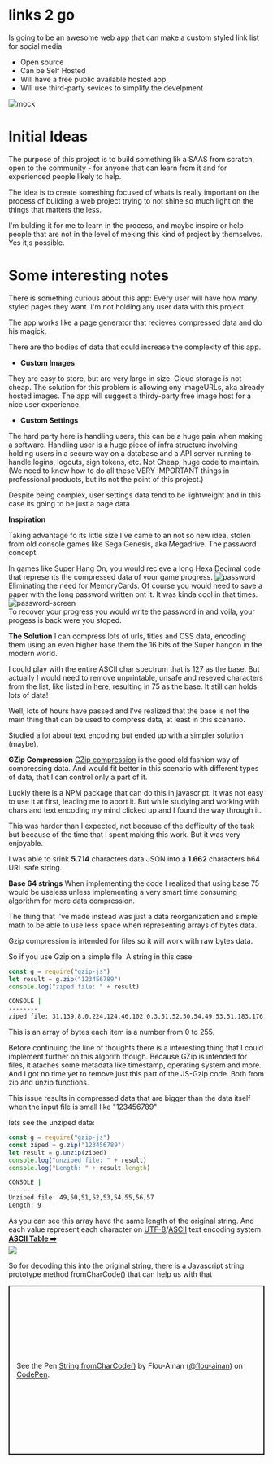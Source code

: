 
# links 2 go
Is going to be an awesome web app that can make a custom styled link list for social media

- Open source
- Can be Self Hosted
- Will have a free public available hosted app
- Will use third-party sevices to simplify the develpment

![mock](./public/mock1.jpg)

# Initial Ideas
The purpose of this project is to build something lik a SAAS from scratch, open to the community - for anyone that can learn from it and for experienced people likely to help.

The idea is to create something focused of whats is really important on the process of building a web project trying to not shine so much light on the things that matters the less.

I'm bulding it for me to learn in the process, and maybe inspire or help people that are not in the level of meking this kind of project by themselves. Yes it,s possible.

# Some interesting notes
There is something curious about this app: Every user will have how many styled pages they want. I'm not holding any user data with this project.

The app works like a page generator that recieves compressed data and do his magick.

There are tho bodies of data that could increase the complexity of this app.

- **Custom Images**

They are easy to store, but are very large in size. Cloud storage is not cheap.
The solution for this problem is allowing ony imageURLs, aka already hosted images. The app will suggest a thirdy-party free image host for a nice user experience.

- **Custom Settings**

The hard party here is handling users, this can be a huge pain when making a software. Handling user is a huge piece of infra structure involving holding users in a secure way on a database and a API server running to handle logins, logouts, sign tokens, etc. Not Cheap, huge code to maintain. (We need to know how to do all these VERY IMPORTANT things in professional products, but its not the point of this project.)

Despite being complex, user settings data tend to be lightweight and in this case its going to be just a page data.

**Inspiration**

Taking advantage fo its little size I've came to an not so new idea, stolen from old console games like Sega Genesis, aka Megadrive. The password concept.

In games like Super Hang On, you would recieve a long Hexa Decimal code that represents the compressed data of your game progress.
![password](./public/password-example.jpg)\
Eliminating the need for MemoryCards. Of course you would need to save a paper with the long password written ont it. It was kinda cool in that times.
![password-screen](./public/password-screen.jpg)\
To recover your progress you would write the password in and voila, your progess is back were you stoped.

**The Solution**
I can compress lots of urls, titles and CSS data, encoding them using an even higher base them the 16 bits of the Super hangon in the modern world.

I could play with the entire ASCII char spectrum that is 127 as the base. But actually I would need to remove unprintable, unsafe and reseved characters from the list, like listed in [here](https://support.exactonline.com/community/s/knowledge-base#All-All-DNO-Content-urlcharacters), resulting in 75 as the base. It still can holds lots of data!

Well, lots of hours have passed and I've realized that the base is not the main thing that can be used to compress data, at least in this scenario.

Studied a lot about text encoding but ended up with a simpler solution (maybe).

**GZip Compression**
[GZip compression](https://en.wikipedia.org/wiki/Gzip) is the good old fashion way of compressing data. And would fit better in this scenario with different types of data, that I can control only a part of it.

Luckly there is a NPM package that can do this in javascript. It was not easy to use it at first, leading me to abort it. But while studying and working with chars and text encoding my mind clicked up and I found the way through it.

This was harder than I expected, not because of the defficulty of the task but because of the time that I spent making this work. 
But it was very enjoyable.

I was able to srink **5.714** characters data JSON into a **1.662** characters b64 URL safe string.

**Base 64 strings**
When implementing the code I realized that using base 75 would be useless unless implementing a very smart time consuming algorithm for more data compression.

The thing that I've made instead was just a data reorganization and simple math to be able to use less space when representing arrays of bytes data.

Gzip compression is intended for files so it will work with raw bytes data.

So if you use Gzip on a simple file. A string in this case
```js
const g = require("gzip-js")
let result = g.zip("123456789")
console.log("ziped file: " + result)
```
```sh
CONSOLE |
-------- 
ziped file: 31,139,8,0,224,124,46,102,0,3,51,52,50,54,49,53,51,183,176,4,0,38,57,244,203,9,0,0,0
```

This is an array of bytes each item is a number from 0 to 255.

Before continuing the line of thoughts there is a interesting thing that I could implement further on this algorith though.
Because GZip is intended for files, it ataches some metadata like timestamp, operating system and more. And I got no time yet to remove just this part of the JS-Gzip code. Both from zip and unzip functions.

This issue results in compressed data that are bigger than the data itself when the input file is small like "123456789"

lets see the unziped data:
```js
const g = require("gzip-js")
const ziped = g.zip("123456789")
let result = g.unzip(ziped)
console.log("unziped file: " + result)
console.log("Length: " + result.length)
```
```sh
CONSOLE |
-------- 
Unziped file: 49,50,51,52,53,54,55,56,57
Length: 9
```
As you can see this array have the same length of the original string.
And each value represent each character on [UTF-8](https://en.wikipedia.org/wiki/UTF-8)/[ASCII](https://en.wikipedia.org/wiki/ASCII) text encoding system\
[**ASCII Table ➡️**](https://en.wikipedia.org/wiki/ASCII#Printable_characters)\
[![](./public/chartable.png)](https://en.wikipedia.org/wiki/ASCII#Printable_characters)

So for decoding this into the original string, there is a Javascript string prototype method fromCharCode() that can help us with that

<p class="codepen" data-height="333" data-default-tab="js,result" data-slug-hash="abxxJNK" data-user="flou-ainan" style="height: 333px; box-sizing: border-box; display: flex; align-items: center; justify-content: center; border: 2px solid; margin: 1em 0; padding: 1em;">
  <span>See the Pen <a href="https://codepen.io/flou-ainan/pen/abxxJNK">
  String.fromCharCode()</a> by Flou-Ainan (<a href="https://codepen.io/flou-ainan">@flou-ainan</a>)
  on <a href="https://codepen.io">CodePen</a>.</span>
</p>
<script async src="https://cpwebassets.codepen.io/assets/embed/ei.js"></script>







